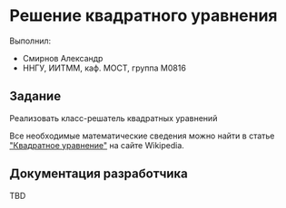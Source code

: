 ﻿# Решение квадратного уравнения

Выполнил:

 - Смирнов Александр
 - ННГУ, ИИТММ, каф. МОСТ, группа М0816

## Задание

Реализовать класс-решатель квадратных уравнений

Все необходимые математические сведения можно найти в статье
["Квадратное уравнение"][Quadratic_equation] на сайте Wikipedia.

## Документация разработчика

TBD

<!-- LINKS -->

[Quadratic_equation]: https://ru.wikipedia.org/wiki/Квадратное_уравнение
